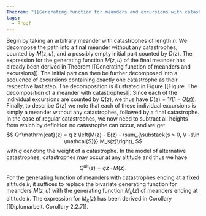 ```yaml
---
Theorem: "[[Generating function for meanders and excursions with catastrophes]]"
tags:
  - Proof
---
```


Begin by taking an arbitrary meander with catastrophes of length $n$.
We decompose the path into a final meander without any catastrophes, counted by $M(z,u)$, and a possibly empty initial part counted by $D(z)$.
The expression for the generating function $M(z,u)$ of the final meander has already been derived in Theorem [[Generating function of meanders and excursions]].
The initial part can then be further decomposed into a sequence of excursions containing exactly one catastrophe as their respective last step. The decomposition is illustrated in Figure [[Figure. The decomposition of a meander with catastrophes]].
Since each of the individual excursions are counted by $Q(z)$, we thus have $D(z) = 1/(1 - Q(z))$.
Finally, to describe $Q(z)$ we note that each of these individual excursions is simply a meander without any catastrophes, followed by a final catastrophe. 
In the case of regular catastrophes, we now need to subtract all heights from which by definition no catastrophe can occur, and we get 
$$
Q^\mathrm{cat}(z) = q z \left(M(z) - E(z) - \sum_{\substack{s > 0, \\ -s\in \mathcal{S}}} M_s(z)\right),
$$
with $q$ denoting the weight of a catastrophe. In the model of alternative catastrophes, catastrophes may occur at any altitude and thus we have
$$\begin{equation*}
Q^{\mathrm{alt}}(z) = q z \cdot M(z).
\end{equation*}$$
For the generating function of meanders with catastrophes ending at a fixed altitude $k$, it suffices to replace the bivariate generating function for meanders $M(z,u)$ with the generating function $M_k(z)$ of meanders ending at altitude $k$. The expression for $M_k(z)$ has been derived in Corollary [[Diplomarbeit. Corollary 2.2.7]].

